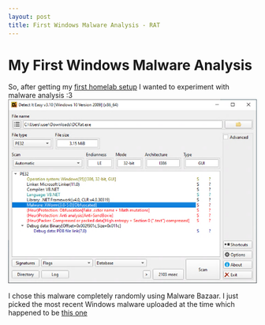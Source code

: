 ```yaml
---
layout: post
title: First Windows Malware Analysis - RAT
---
```


# My First Windows Malware Analysis
So, after getting my [first homelab setup](https://blog.rtlcopymemory.com/homelab-minipc/) I wanted to experiment with malware analysis :3  
![DiE of initial dropper](https://github.com/rtlcopymemory/rtlcopymemory.github.io/blob/master/images/DCRat/1.png?raw=true)

I chose this malware completely randomly using Malware Bazaar. I just picked the most recent Windows malware uploaded at the time which happened to be [this one](https://bazaar.abuse.ch/download/dd71110a6b7fb79b2949280611957646f76503f1bda866b06e74b9a74e54dc89/)
